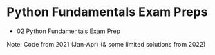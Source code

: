 # Python Fundamentals Exam Preps
- 02 Python Fundamentals Exam Prep

Note: Code from 2021 (Jan-Apr) (& some limited solutions from 2022)
